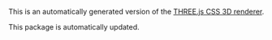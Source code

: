 This is an automatically generated version of the [THREE.js CSS 3D renderer](https://github.com/mrdoob/three.js/blob/master/examples/js/renderers/CSS3DRenderer.js).

This package is automatically updated.
